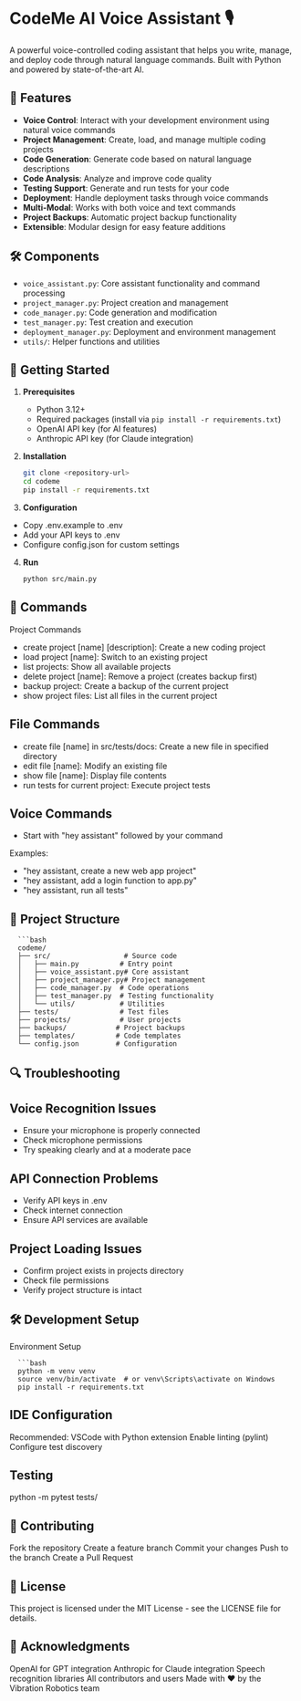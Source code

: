 # CodeMe AI Voice Assistant 🎙️

A powerful voice-controlled coding assistant that helps you write, manage, and deploy code through natural language commands. Built with Python and powered by state-of-the-art AI.

## 🌟 Features

- **Voice Control**: Interact with your development environment using natural voice commands
- **Project Management**: Create, load, and manage multiple coding projects
- **Code Generation**: Generate code based on natural language descriptions
- **Code Analysis**: Analyze and improve code quality
- **Testing Support**: Generate and run tests for your code
- **Deployment**: Handle deployment tasks through voice commands
- **Multi-Modal**: Works with both voice and text commands
- **Project Backups**: Automatic project backup functionality
- **Extensible**: Modular design for easy feature additions

## 🛠️ Components

- `voice_assistant.py`: Core assistant functionality and command processing
- `project_manager.py`: Project creation and management
- `code_manager.py`: Code generation and modification
- `test_manager.py`: Test creation and execution
- `deployment_manager.py`: Deployment and environment management
- `utils/`: Helper functions and utilities

## 🚀 Getting Started

1. **Prerequisites**
   - Python 3.12+
   - Required packages (install via `pip install -r requirements.txt`)
   - OpenAI API key (for AI features)
   - Anthropic API key (for Claude integration)

2. **Installation**
   ```bash
   git clone <repository-url>
   cd codeme
   pip install -r requirements.txt

3. **Configuration**
- Copy .env.example to .env
- Add your API keys to .env
- Configure config.json for custom settings

4. **Run**
   ```bash
   python src/main.py

## 💬 Commands
Project Commands
- create project [name] [description]: Create a new coding project
- load project [name]: Switch to an existing project
- list projects: Show all available projects
- delete project [name]: Remove a project (creates backup first)
- backup project: Create a backup of the current project
- show project files: List all files in the current project

## File Commands
- create file [name] in src/tests/docs: Create a new file in specified directory
- edit file [name]: Modify an existing file
- show file [name]: Display file contents
- run tests for current project: Execute project tests

## Voice Commands
- Start with "hey assistant" followed by your command

Examples:
- "hey assistant, create a new web app project"
- "hey assistant, add a login function to app.py"
- "hey assistant, run all tests"

## 🔧 Project Structure

      ```bash
      codeme/
      ├── src/                  # Source code
      │   ├── main.py          # Entry point
      │   ├── voice_assistant.py# Core assistant
      │   ├── project_manager.py# Project management
      │   ├── code_manager.py  # Code operations
      │   ├── test_manager.py  # Testing functionality
      │   └── utils/           # Utilities
      ├── tests/               # Test files
      ├── projects/            # User projects
      ├── backups/            # Project backups
      ├── templates/          # Code templates
      └── config.json         # Configuration

## 🔍 Troubleshooting
## Voice Recognition Issues
- Ensure your microphone is properly connected
- Check microphone permissions
- Try speaking clearly and at a moderate pace

## API Connection Problems
- Verify API keys in .env
- Check internet connection
- Ensure API services are available

## Project Loading Issues
- Confirm project exists in projects directory
- Check file permissions
- Verify project structure is intact

## 🛠️ Development Setup
Environment Setup

      ```bash
      python -m venv venv
      source venv/bin/activate  # or venv\Scripts\activate on Windows
      pip install -r requirements.txt

## IDE Configuration
Recommended: VSCode with Python extension
Enable linting (pylint)
Configure test discovery

## Testing
python -m pytest tests/

## 🤝 Contributing
Fork the repository
Create a feature branch
Commit your changes
Push to the branch
Create a Pull Request

## 📝 License
This project is licensed under the MIT License - see the LICENSE file for details.

## 🙏 Acknowledgments
OpenAI for GPT integration
Anthropic for Claude integration
Speech recognition libraries
All contributors and users
Made with ❤️ by the Vibration Robotics team
